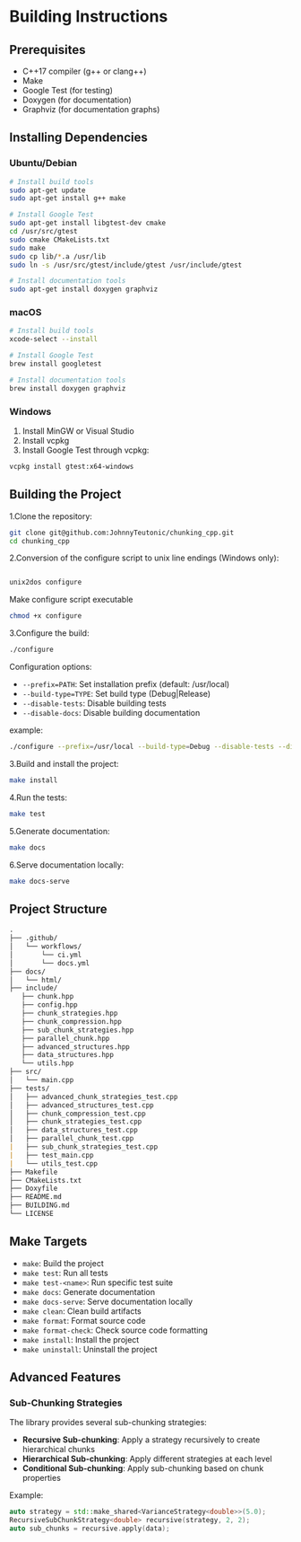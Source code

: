 # Building Instructions

## Prerequisites

- C++17 compiler (g++ or clang++)
- Make
- Google Test (for testing)
- Doxygen (for documentation)
- Graphviz (for documentation graphs)

## Installing Dependencies

### Ubuntu/Debian

```bash
# Install build tools
sudo apt-get update
sudo apt-get install g++ make

# Install Google Test
sudo apt-get install libgtest-dev cmake
cd /usr/src/gtest
sudo cmake CMakeLists.txt
sudo make
sudo cp lib/*.a /usr/lib
sudo ln -s /usr/src/gtest/include/gtest /usr/include/gtest

# Install documentation tools
sudo apt-get install doxygen graphviz
```

### macOS

```bash
# Install build tools
xcode-select --install

# Install Google Test
brew install googletest

# Install documentation tools
brew install doxygen graphviz
```

### Windows

1. Install MinGW or Visual Studio
2. Install vcpkg
3. Install Google Test through vcpkg:

```bash
vcpkg install gtest:x64-windows
```

## Building the Project

1.Clone the repository:

```bash
git clone git@github.com:JohnnyTeutonic/chunking_cpp.git
cd chunking_cpp
```

2.Conversion of the configure script to unix line endings (Windows only):

```bash

unix2dos configure
```

Make configure script executable

```bash
chmod +x configure
```

3.Configure the build:

```bash
./configure
```

Configuration options:

- `--prefix=PATH`: Set installation prefix (default: /usr/local)
- `--build-type=TYPE`: Set build type (Debug|Release)
- `--disable-tests`: Disable building tests
- `--disable-docs`: Disable building documentation

example:

```bash
./configure --prefix=/usr/local --build-type=Debug --disable-tests --disable-docs
```

3.Build and install the project:

```bash
make install
```

4.Run the tests:

```bash
make test
```

5.Generate documentation:

```bash
make docs
```

6.Serve documentation locally:

```bash
make docs-serve
```

## Project Structure

```markdown
.
├── .github/
│   └── workflows/
│       └── ci.yml
│       └── docs.yml
├── docs/
│   └── html/
├── include/
   ├── chunk.hpp
   ├── config.hpp
   ├── chunk_strategies.hpp
   ├── chunk_compression.hpp
   ├── sub_chunk_strategies.hpp
   ├── parallel_chunk.hpp
   ├── advanced_structures.hpp
   ├── data_structures.hpp
   └── utils.hpp
├── src/
│   └── main.cpp
├── tests/
│   ├── advanced_chunk_strategies_test.cpp
│   ├── advanced_structures_test.cpp
│   ├── chunk_compression_test.cpp
│   ├── chunk_strategies_test.cpp
│   ├── data_structures_test.cpp
│   ├── parallel_chunk_test.cpp
|   ├── sub_chunk_strategies_test.cpp
|   ├── test_main.cpp
|   └── utils_test.cpp
├── Makefile
├── CMakeLists.txt
├── Doxyfile
├── README.md
├── BUILDING.md
└── LICENSE
```

## Make Targets

- `make`: Build the project
- `make test`: Run all tests
- `make test-<name>`: Run specific test suite
- `make docs`: Generate documentation
- `make docs-serve`: Serve documentation locally
- `make clean`: Clean build artifacts
- `make format`: Format source code
- `make format-check`: Check source code formatting
- `make install`: Install the project
- `make uninstall`: Uninstall the project

## Advanced Features

### Sub-Chunking Strategies

The library provides several sub-chunking strategies:

- **Recursive Sub-chunking**: Apply a strategy recursively to create hierarchical chunks
- **Hierarchical Sub-chunking**: Apply different strategies at each level
- **Conditional Sub-chunking**: Apply sub-chunking based on chunk properties

Example:

```cpp
auto strategy = std::make_shared<VarianceStrategy<double>>(5.0);
RecursiveSubChunkStrategy<double> recursive(strategy, 2, 2);
auto sub_chunks = recursive.apply(data);
```
